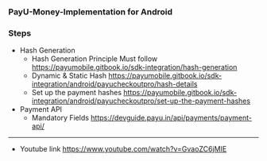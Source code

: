 
### PayU-Money-Implementation for Android

### Steps
- Hash Generation
  - Hash Generation Principle Must follow https://payumobile.gitbook.io/sdk-integration/hash-generation
  - Dynamic & Static Hash https://payumobile.gitbook.io/sdk-integration/android/payucheckoutpro/hash-details
  - Set up the payment hashes https://payumobile.gitbook.io/sdk-integration/android/payucheckoutpro/set-up-the-payment-hashes
- Payment API 
  - Mandatory Fields https://devguide.payu.in/api/payments/payment-api/
------------------------------------------------------------
- Youtube link https://www.youtube.com/watch?v=GvaoZC6jMIE

